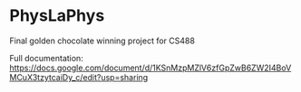 PhysLaPhys
==========

Final golden chocolate winning project for CS488

Full documentation:
https://docs.google.com/document/d/1KSnMzpMZlV6zfGpZwB6ZW2I4BoVMCuX3tzytcaiDy_c/edit?usp=sharing

